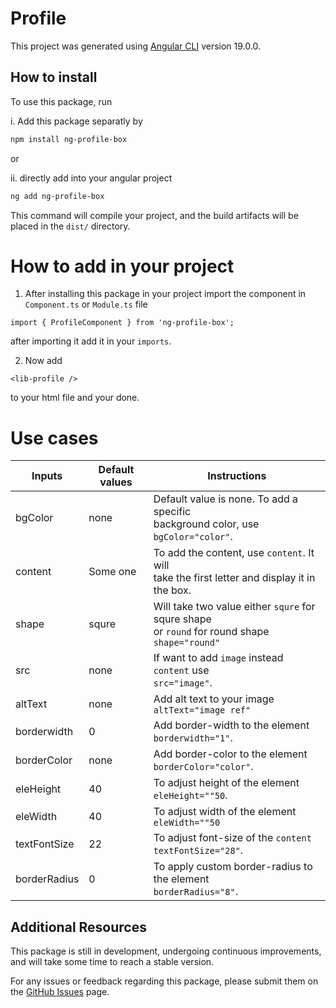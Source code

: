 # Profile

This project was generated using [Angular CLI](https://github.com/angular/angular-cli) version 19.0.0.

## How to install

To use this package, run

i. Add this package separatly by
   ```bash
   npm install ng-profile-box
   ```
or

ii. directly add into your angular project
   ```bash
   ng add ng-profile-box
   ```

This command will compile your project, and the build artifacts will be placed in the `dist/` directory.

# How to add in your project

1. After installing this package in your project import the component in `Component.ts` or `Module.ts` file
```
import { ProfileComponent } from 'ng-profile-box';
```
after importing it add it in your `imports`.

2. Now add
```
<lib-profile />
```
to your html file and your done.

# Use cases

|    Inputs    |   Default values   |                              Instructions                                  |
|--------------|--------------------|----------------------------------------------------------------------------|
| bgColor      | none               | Default value is none. To add a specific <br> background color, use `bgColor="color"`.  |
| content      | Some one           | To add the content, use `content`. It will <br> take the first letter and display it in the box. |
| shape        | squre              | Will take two value either `squre` for squre shape <br> or `round` for round shape <br> `shape="round"` |
| src          | none               | If want to add `image` instead `content` use <br> `src="image"`. |
| altText      | none               | Add alt text to your image `altText="image ref"` |
| borderwidth  | 0                  | Add border-width to the element <br> `borderwidth="1"`. |
| borderColor  | none               | Add border-color to the element <br> `borderColor="color"`. |
| eleHeight    | 40                 | To adjust height of the element <br> `eleHeight=""50`. |
| eleWidth     | 40                 | To adjust width of the element <br> `eleWidth=""50` |
| textFontSize | 22                 | To adjust font-size of the `content` <br> `textFontSize="28"`. |
| borderRadius | 0                  | To apply custom border-radius to the element <br> `borderRadius="8"`. |


## Additional Resources

This package is still in development, undergoing continuous improvements, and will take some time to reach a stable version.

For any issues or feedback regarding this package, please submit them on the [GitHub Issues](https://github.com/Omdevsinh-Zala/profile/issues) page.
